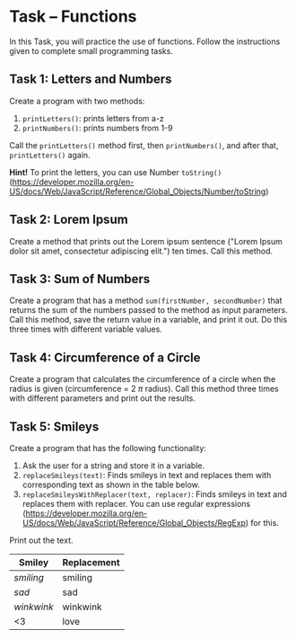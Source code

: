# Task – Functions

In this Task, you will practice the use of functions. Follow the instructions given to complete small programming tasks.

## Task 1: Letters and Numbers

Create a program with two methods:

1. `printLetters()`: prints letters from a-z
2. `printNumbers()`: prints numbers from 1-9

Call the `printLetters()` method first, then `printNumbers()`, and after that, `printLetters()` again.

**Hint!** To print the letters, you can use Number `toString()` (<https://developer.mozilla.org/en-US/docs/Web/JavaScript/Reference/Global_Objects/Number/toString>)

## Task 2: Lorem Ipsum

Create a method that prints out the Lorem ipsum sentence ("Lorem Ipsum dolor sit amet, consectetur adipiscing elit.") ten times. Call this method.

## Task 3: Sum of Numbers

Create a program that has a method `sum(firstNumber, secondNumber)` that returns the sum of the numbers passed to the method as input parameters. Call this method, save the return value in a variable, and print it out. Do this three times with different variable values.

## Task 4: Circumference of a Circle

Create a program that calculates the circumference of a circle when the radius is given (circumference = 2 *π* radius). Call this method three times with different parameters and print out the results.

## Task 5: Smileys

Create a program that has the following functionality:

1. Ask the user for a string and store it in a variable.
2. `replaceSmileys(text)`: Finds smileys in text and replaces them with corresponding text as shown in the table below.
3. `replaceSmileysWithReplacer(text, replacer)`: Finds smileys in text and replaces them with replacer. You can use regular expressions (<https://developer.mozilla.org/en-US/docs/Web/JavaScript/Reference/Global_Objects/RegExp>) for this.

Print out the text.

| Smiley      | Replacement |
|-------------|--------------|
| *smiling*   | smiling      |
| *sad*       | sad          |
| *winkwink*  | winkwink     |
| <3          | love         |

